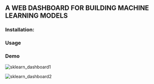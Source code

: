 ## A WEB DASHBOARD FOR BUILDING MACHINE LEARNING MODELS

### Installation:

### Usage

### Demo

![sklearn_dashboard1](https://user-images.githubusercontent.com/17193991/185836418-50c51e5a-be42-41e4-8f7d-a618d71f9518.png)

![sklearn_dashboard2](https://user-images.githubusercontent.com/17193991/185836598-9966800c-1bb1-4820-b557-e775cafaa38b.png)


